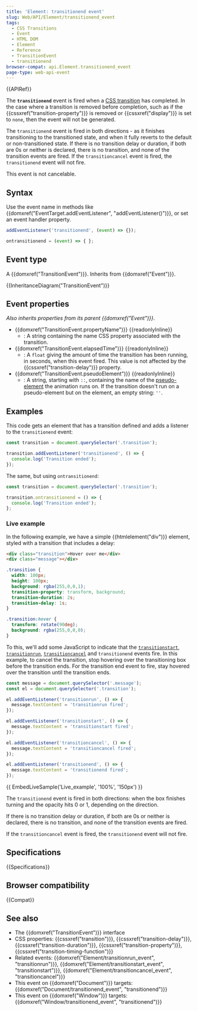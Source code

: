 ```yaml
---
title: 'Element: transitionend event'
slug: Web/API/Element/transitionend_event
tags:
  - CSS Transitions
  - Event
  - HTML DOM
  - Element
  - Reference
  - TransitionEvent
  - transitionend
browser-compat: api.Element.transitionend_event
page-type: web-api-event
---
```

{{APIRef}}

The **`transitionend`** event is fired when a [CSS transition](/en-US/docs/Web/CSS/CSS_Transitions/Using_CSS_transitions) has completed. In the case where a transition is removed before completion, such as if the {{cssxref("transition-property")}} is removed or {{cssxref("display")}} is set to `none`, then the event will not be generated.

The `transitionend` event is fired in both directions - as it finishes transitioning to the transitioned state, and when it fully reverts to the default or non-transitioned state. If there is no transition delay or duration, if both are 0s or neither is declared, there is no transition, and none of the transition events are fired.  If the `transitioncancel` event is fired, the `transitionend` event will not fire.

This event is not cancelable.

## Syntax

Use the event name in methods like {{domxref("EventTarget.addEventListener", "addEventListener()")}}, or set an event handler property.

```js
addEventListener('transitionend', (event) => {});

ontransitionend = (event) => { };
```

## Event type

A {{domxref("TransitionEvent")}}. Inherits from {{domxref("Event")}}.

{{InheritanceDiagram("TransitionEvent")}}

## Event properties

_Also inherits properties from its parent {{domxref("Event")}}_.

- {{domxref("TransitionEvent.propertyName")}} {{readonlyInline}}
  - : A string containing the name CSS property associated with the transition.
- {{domxref("TransitionEvent.elapsedTime")}} {{readonlyInline}}
  - : A `float` giving the amount of time the transition has been running, in seconds, when this event fired. This value is not affected by the {{cssxref("transition-delay")}} property.
- {{domxref("TransitionEvent.pseudoElement")}} {{readonlyInline}}
  - : A string, starting with `::`, containing the name of the [pseudo-element](/en-US/docs/Web/CSS/Pseudo-elements) the animation runs on. If the transition doesn't run on a pseudo-element but on the element, an empty string: `''`.

## Examples

This code gets an element that has a transition defined and adds a listener to the `transitionend` event:

```js
const transition = document.querySelector('.transition');

transition.addEventListener('transitionend', () => {
  console.log('Transition ended');
});
```

The same, but using `ontransitionend`:

```js
const transition = document.querySelector('.transition');

transition.ontransitionend = () => {
  console.log('Transition ended');
};
```

### Live example

In the following example, we have a simple {{htmlelement("div")}} element, styled with a transition that includes a delay:

```html
<div class="transition">Hover over me</div>
<div class="message"></div>
```

```css
.transition {
  width: 100px;
  height: 100px;
  background: rgba(255,0,0,1);
  transition-property: transform, background;
  transition-duration: 2s;
  transition-delay: 1s;
}

.transition:hover {
  transform: rotate(90deg);
  background: rgba(255,0,0,0);
}
```

To this, we'll add some JavaScript to indicate that the [`transitionstart`](/en-US/docs/Web/API/Element/transitionstart_event), [`transitionrun`](/en-US/docs/Web/API/Element/transitionrun_event), [`transitioncancel`](/en-US/docs/Web/API/Window/transitioncancel_event) and `transitionend` events fire. In this example, to cancel the transition, stop hovering over the transitioning box before the transition ends. For the transition end event to fire, stay hovered over the transition until the transition ends.

```js
const message = document.querySelector('.message');
const el = document.querySelector('.transition');

el.addEventListener('transitionrun', () => {
  message.textContent = 'transitionrun fired';
});

el.addEventListener('transitionstart', () => {
  message.textContent = 'transitionstart fired';
});

el.addEventListener('transitioncancel', () => {
  message.textContent = 'transitioncancel fired';
});

el.addEventListener('transitionend', () => {
  message.textContent = 'transitionend fired';
});
```

{{ EmbedLiveSample('Live_example', '100%', '150px') }}

The `transitionend` event is fired in both directions: when the box finishes turning and the opacity hits 0 or 1, depending on the direction.

If there is no transition delay or duration, if both are 0s or neither is declared, there is no transition, and none of the transition events are fired.

If the `transitioncancel` event is fired, the `transitionend` event will not fire.

## Specifications

{{Specifications}}

## Browser compatibility

{{Compat}}

## See also

- The {{domxref("TransitionEvent")}} interface
- CSS properties: {{cssxref("transition")}}, {{cssxref("transition-delay")}}, {{cssxref("transition-duration")}}, {{cssxref("transition-property")}}, {{cssxref("transition-timing-function")}}
- Related events: {{domxref("Element/transitionrun_event", "transitionrun")}}, {{domxref("Element/transitionstart_event", "transitionstart")}}, {{domxref("Element/transitioncancel_event", "transitioncancel")}}
- This event on {{domxref("Document")}} targets: {{domxref("Document/transitionend_event", "transitionend")}}
- This event on {{domxref("Window")}} targets: {{domxref("Window/transitionend_event", "transitionend")}}

